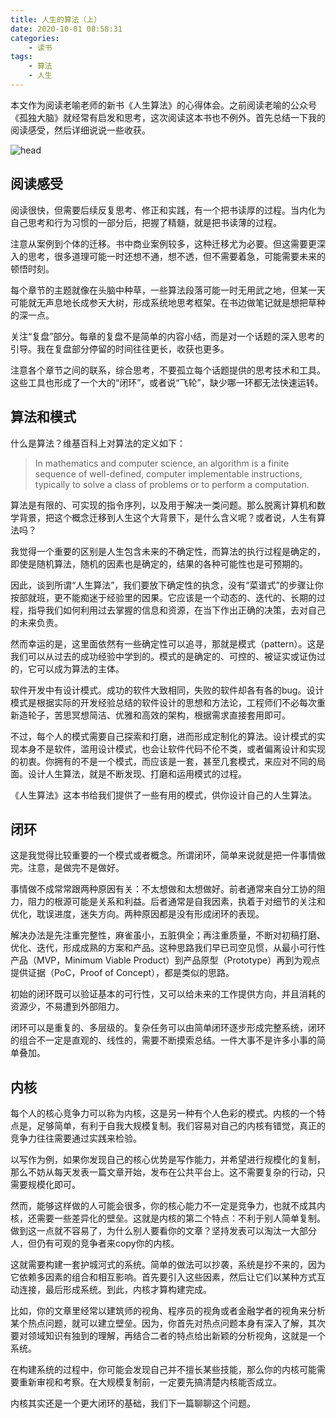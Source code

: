 ```yaml
---
title: 人生的算法（上）
date: 2020-10-01 08:58:31
categories:
    - 读书
tags:
    - 算法
    - 人生
---
```

​本文作为阅读老喻老师的新书《人生算法》的心得体会。之前阅读老喻的公众号《孤独大脑》就经常有启发和思考，这次阅读这本书也不例外。首先总结一下我的阅读感受，然后详细说说一些收获。

![head](life.jpg)





## 阅读感受



阅读很快，但需要后续反复思考、修正和实践，有一个把书读厚的过程。当内化为自己思考和行为习惯的一部分后，把握了精髓，就是把书读薄的过程。

注意从案例到个体的迁移。书中商业案例较多，这种迁移尤为必要。但这需要更深入的思考，很多道理可能一时还想不通，想不透，但不需要着急，可能需要未来的顿悟时刻。

每个章节的主题就像在头脑中种草，一些算法段落可能一时无用武之地，但某一天可能就无声息地长成参天大树，形成系统地思考框架。在书边做笔记就是想把草种的深一点。
<!--more-->
关注“复盘”部分。每章的复盘不是简单的内容小结，而是对一个话题的深入思考的引导。我在复盘部分停留的时间往往更长，收获也更多。

注意各个章节之间的联系，综合思考，不要孤立每个话题提供的思考技术和工具。这些工具也形成了一个大的“闭环”，或者说“飞轮”，缺少哪一环都无法快速运转。

## 算法和模式
什么是算法？维基百科上对算法的定义如下：

> In mathematics and computer science, an algorithm is a finite sequence of well-defined, computer implementable instructions, typically to solve a class of problems or to perform a computation.

算法是有限的、可实现的指令序列，以及用于解决一类问题。那么脱离计算机和数学背景，把这个概念迁移到人生这个大背景下，是什么含义呢？或者说，人生有算法吗？

我觉得一个重要的区别是人生包含未来的不确定性，而算法的执行过程是确定的，即使是随机算法，随机的因素也是确定的，结果的各种可能性也是可预期的。

因此，谈到所谓“人生算法”，我们要放下确定性的执念，没有“菜谱式”的步骤让你按部就班，更不能痴迷于经验里的因果。它应该是一个动态的、迭代的、长期的过程，指导我们如何利用过去掌握的信息和资源，在当下作出正确的决策，去对自己的未来负责。

然而幸运的是，这里面依然有一些确定性可以追寻，那就是模式（pattern）。这是我们可以从过去的成功经验中学到的。模式的是确定的、可控的、被证实或证伪过的，它可以成为算法的主体。

软件开发中有设计模式。成功的软件大致相同，失败的软件却各有各的bug。设计模式是根据实际的开发经验总结的软件设计的思想和方法论，工程师们不必每次重新造轮子，苦思冥想简洁、优雅和高效的架构，根据需求直接套用即可。

不过，每个人的模式需要自己探索和打磨，进而形成定制化的算法。设计模式的实现本身不是软件，滥用设计模式，也会让软件代码不伦不类，或者偏离设计和实现的初衷。你拥有的不是一个模式，而应该是一套，甚至几套模式，来应对不同的局面。设计人生算法，就是不断发现、打磨和运用模式的过程。

《人生算法》这本书给我们提供了一些有用的模式，供你设计自己的人生算法。

## 闭环
这是我觉得比较重要的一个模式或者概念。所谓闭环，简单来说就是把一件事情做完。注意，是做完不是做好。

事情做不成常常跟两种原因有关：不太想做和太想做好。前者通常来自分工协的阻力，阻力的根源可能是关系和利益。后者通常是自我因素，执着于对细节的关注和优化，耽误进度，迷失方向。两种原因都是没有形成闭环的表现。

解决办法是先注重完整性，麻雀虽小，五脏俱全；再注重质量，不断对初稿打磨、优化、迭代，形成成熟的方案和产品。这种思路我们早已司空见惯，从最小可行性产品（MVP，Minimum Viable Product）到产品原型（Prototype）再到为观点提供证据（PoC，Proof of Concept），都是类似的思路。

初始的闭环既可以验证基本的可行性，又可以给未来的工作提供方向，并且消耗的资源少，不易遭到外部阻力。

闭环可以是重复的、多层级的。复杂任务可以由简单闭环逐步形成完整系统，闭环的组合不一定是直观的、线性的，需要不断摸索总结。一件大事不是许多小事的简单叠加。

## 内核
每个人的核心竞争力可以称为内核，这是另一种有个人色彩的模式。内核的一个特点是，足够简单，有利于自我大规模复制。我们容易对自己的内核有错觉，真正的竞争力往往需要通过实践来检验。

以写作为例，如果你发现自己的核心优势是写作能力，并希望进行规模化的复制，那么不妨从每天发表一篇文章开始，发布在公共平台上。这不需要复杂的行动，只需要规模化即可。

然而，能够这样做的人可能会很多，你的核心能力不一定是竞争力，也就不成其内核，还需要一些差异化的壁垒。这就是内核的第二个特点：不利于别人简单复制。做到这一点就不容易了，为什么别人要看你的文章？坚持发表可以淘汰一大部分人，但仍有可观的竞争者来copy你的内核。

这就需要构建一套护城河式的系统。简单的做法可以抄袭，系统是抄不来的，因为它依赖多因素的组合和相互影响。首先要引入这些因素，然后让它们以某种方式互动连接，最后形成系统。到此，内核才算构建完成。

比如，你的文章里经常以建筑师的视角、程序员的视角或者金融学者的视角来分析某个热点问题，就可以建立壁垒。因为，你首先对热点问题本身有深入了解，其次要对领域知识有独到的理解，再结合二者的特点给出新颖的分析视角，这就是一个系统。

在构建系统的过程中，你可能会发现自己并不擅长某些技能，那么你的内核可能需要重新审视和考察。在大规模复制前，一定要先搞清楚内核能否成立。

内核其实还是一个更大闭环的基础，我们下一篇聊聊这个问题。






